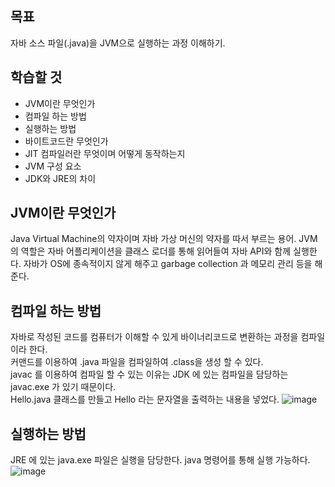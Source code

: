 ## 목표

자바 소스 파일(.java)을 JVM으로 실행하는 과정 이해하기.

## 학습할 것
- JVM이란 무엇인가
- 컴파일 하는 방법
- 실행하는 방법
- 바이트코드란 무엇인가
- JIT 컴파일러란 무엇이며 어떻게 동작하는지
- JVM 구성 요소
- JDK와 JRE의 차이

## JVM이란 무엇인가
Java Virtual Machine의 약자이며 자바 가상 머신의 약자를 따서 부르는 용어.
JVM의 역할은 자바 어플리케이션을 클래스 로더를 통해 읽어들여 자바 API와 함께 실행한다.
자바가 OS에 종속적이지 않게 해주고 garbage collection 과 메모리 관리 등을 해준다. 

## 컴파일 하는 방법
자바로 작성된 코드를 컴퓨터가 이해할 수 있게 바이너리코드로 변환하는 과정을 컴파일 이라 한다.  
커맨드를 이용하여 .java 파일을 컴파일하여 .class을 생성 할 수 있다.  
javac 를 이용하여 컴파일 할 수 있는 이유는 JDK 에 있는 컴파일을 담당하는 javac.exe 가 있기 때문이다.  
Hello.java 클래스를 만들고 Hello 라는 문자열을 출력하는 내용을 넣었다.
![image](https://user-images.githubusercontent.com/55048593/99273971-1099e700-286d-11eb-9a6f-d2eafcd8a3d4.png)

## 실행하는 방법
JRE 에 있는 java.exe 파일은 실행을 담당한다.
java 명령어를 통해 실행 가능하다.
![image](https://user-images.githubusercontent.com/55048593/99274054-2e674c00-286d-11eb-92e1-9d98282b0e9e.png)







